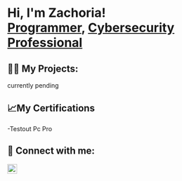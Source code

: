 <h1>Hi, I'm Zachoria! <br/><a href="https://github.com/TechGirlRia">Programmer</a>, <a href="https://www.linkedin.com/in/zachoria-commander/">Cybersecurity Professional</a>
<h2>👨‍💻 My Projects:</h2>
currently pending

<h2>📈My Certifications</h2>
-Testout Pc Pro


<h2> 🤳 Connect with me:</h2>


[<img align="left" alt="Zachoriacommander | LinkedIn" width="22px" src="https://cdn.jsdelivr.net/npm/simple-icons@v3/icons/linkedin.svg" />][linkedin]


 
[linkedin]: https://linkedin.com/in/zachoria-commander

<!--
**zachoriacommander** is a ✨ _special_ ✨ repository because its `README.md` (this file) appears on your GitHub profile.

Here are some ideas to get you started:

- 🔭 I’m currently working on ...
- 🌱 I’m currently learning ...
- 👯 I’m looking to collaborate on ...
- 🤔 I’m looking for help with ...
- 💬 Ask me about ...
- 📫 How to reach me: ...
- 😄 Pronouns: ...
- ⚡ Fun fact: ...
-->

